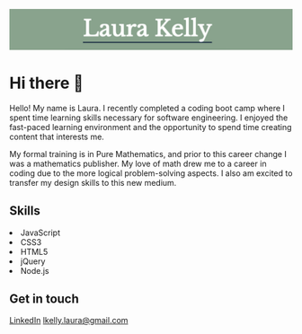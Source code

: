 <p align="center">
<img src="https://github.com/laurakelly1/laurakelly1/blob/main/image/title-image.png" />
</p>
<h1>Hi there 👋</h1>

Hello! My name is Laura. I recently completed a coding boot camp where I spent time learning skills necessary for software engineering. I enjoyed the fast-paced learning environment and the opportunity to spend time creating content that interests me. 

My formal training is in Pure Mathematics, and prior to this career change I was a mathematics publisher. My love of math drew me to a career in coding due to the more logical problem-solving aspects. I also am excited to transfer my design skills to this new medium. 

<h2>Skills</h2>
<li>JavaScript</li>
<li>CSS3</li>
<li>HTML5</li>
<li>jQuery</li>
<li>Node.js</li>

<h2>Get in touch</h2>
<a href="https://www.linkedin.com/in/laura-kelly-0a7a07115/">LinkedIn</a>
<a href="mailto:lkelly.laura@gmail.com">lkelly.laura@gmail.com</a>


